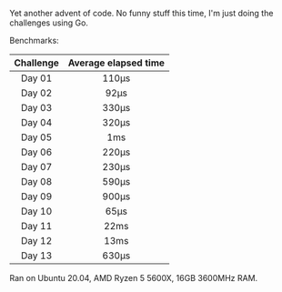 Yet another advent of code. No funny stuff this time, I'm just doing the challenges using Go.

Benchmarks:

| Challenge | Average elapsed time |
|:---------:|:--------------------:|
|  Day 01   |        110µs         |
|  Day 02   |         92µs         |
|  Day 03   |        330µs         |
|  Day 04   |        320µs         |
|  Day 05   |         1ms          |
|  Day 06   |        220µs         |
|  Day 07   |        230µs         |
|  Day 08   |        590µs         |
|  Day 09   |        900µs         |
|  Day 10   |         65µs         |
|  Day 11   |         22ms         |
|  Day 12   |         13ms         |
|  Day 13   |        630µs         |

Ran on Ubuntu 20.04, AMD Ryzen 5 5600X, 16GB 3600MHz RAM.